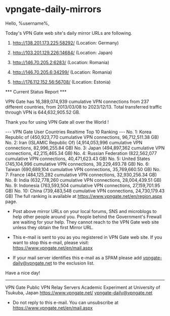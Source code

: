 # vpngate-daily-mirrors

Hello, %username%,

Today's VPN Gate web site's daily mirror URLs are following.

1. http://138.201.173.225:58292/
   (Location: Germany)

2. http://103.201.129.226:14684/
   (Location: Japan)

3. http://146.70.205.2:6283/
   (Location: Romania)

4. http://146.70.205.6:34299/
   (Location: Romania)

5. http://176.112.152.56:56708/
   (Location: Estonia)


*** Current Status Report ***

VPN Gate has 16,389,074,939 cumulative VPN connections from 237 different countries, from 2013/03/08 to 2023/12/13.
Total transferred traffic through VPN is 644,632,905.52 GB.

Thank you for using VPN Gate all over the World !


--- VPN Gate User Countries Realtime Top 10 Ranking ---
No. 1: Korea Republic of (450,923,770 cumulative VPN connections, 96,712,511.38 GB)
No. 2: Iran (ISLAMIC Republic Of) (4,914,053,996 cumulative VPN connections, 82,996,255.84 GB)
No. 3: Japan (494,897,362 cumulative VPN connections, 42,215,465.34 GB)
No. 4: Russian Federation (822,562,077 cumulative VPN connections, 40,471,623.43 GB)
No. 5: United States (745,104,996 cumulative VPN connections, 39,229,493.78 GB)
No. 6: Taiwan (690,689,104 cumulative VPN connections, 35,769,660.50 GB)
No. 7: France (484,125,282 cumulative VPN connections, 32,930,256.34 GB)
No. 8: India (632,778,260 cumulative VPN connections, 28,004,439.51 GB)
No. 9: Indonesia (763,593,504 cumulative VPN connections, 27,159,701.95 GB)
No. 10: China (739,483,548 cumulative VPN connections, 24,730,179.43 GB)
The full ranking is available at https://www.vpngate.net/en/region.aspx page.


* Post above mirror URLs on your local forums, SNS and microblogs
  to help other people around you.
  People behind the Government's Frewall are waiting for your help.
  They cannot reach to the VPN Gate web site
  unless they obtain the first Mirror URL.

* This e-mail is sent to you as you registered in VPN Gate web site.
  If you want to stop this e-mail, please visit:
  https://www.vpngate.net/en/mail.aspx

* If your mail server identifies this e-mail as a SPAM
  please add vpngate-daily@vpngate.net to the exclusion list.

Have a nice day!

------------------------------------------------------
VPN Gate Public VPN Relay Servers
Academic Experiment at University of Tsukuba, Japan
https://www.vpngate.net/
vpngate-daily@vpngate.net
* Do not reply to this e-mail.
  You can unsubscribe at https://www.vpngate.net/en/mail.aspx


